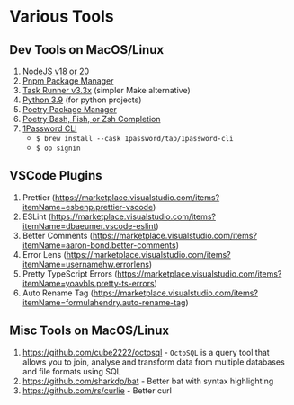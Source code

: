# Various Tools

## Dev Tools on MacOS/Linux

1. [NodeJS v18 or 20](https://nodejs.org)
2. [Pnpm Package Manager](https://pnpm.io)
3. [Task Runner v3.3x](https://taskfile.dev/installation) (simpler Make alternative)
4. [Python 3.9](https://docs.python-guide.org/starting/install3/osx) (for python projects)
5. [Poetry Package Manager](https://python-poetry.org)
6. [Poetry Bash, Fish, or Zsh Completion](https://python-poetry.org)
7. [1Password CLI](https://developer.1password.com/docs/cli/get-started)
   - `$ brew install --cask 1password/tap/1password-cli`
   - `$ op signin`

## VSCode Plugins

1. Prettier (https://marketplace.visualstudio.com/items?itemName=esbenp.prettier-vscode)
2. ESLint (https://marketplace.visualstudio.com/items?itemName=dbaeumer.vscode-eslint)
3. Better Comments (https://marketplace.visualstudio.com/items?itemName=aaron-bond.better-comments)
4. Error Lens (https://marketplace.visualstudio.com/items?itemName=usernamehw.errorlens)
5. Pretty TypeScript Errors (https://marketplace.visualstudio.com/items?itemName=yoavbls.pretty-ts-errors)
6. Auto Rename Tag (https://marketplace.visualstudio.com/items?itemName=formulahendry.auto-rename-tag)

## Misc Tools on MacOS/Linux

1. https://github.com/cube2222/octosql - `OctoSQL` is a query tool that allows you to join, analyse and transform data from multiple databases and file formats using SQL
2. https://github.com/sharkdp/bat - Better bat with syntax highlighting
3. https://github.com/rs/curlie - Better curl
